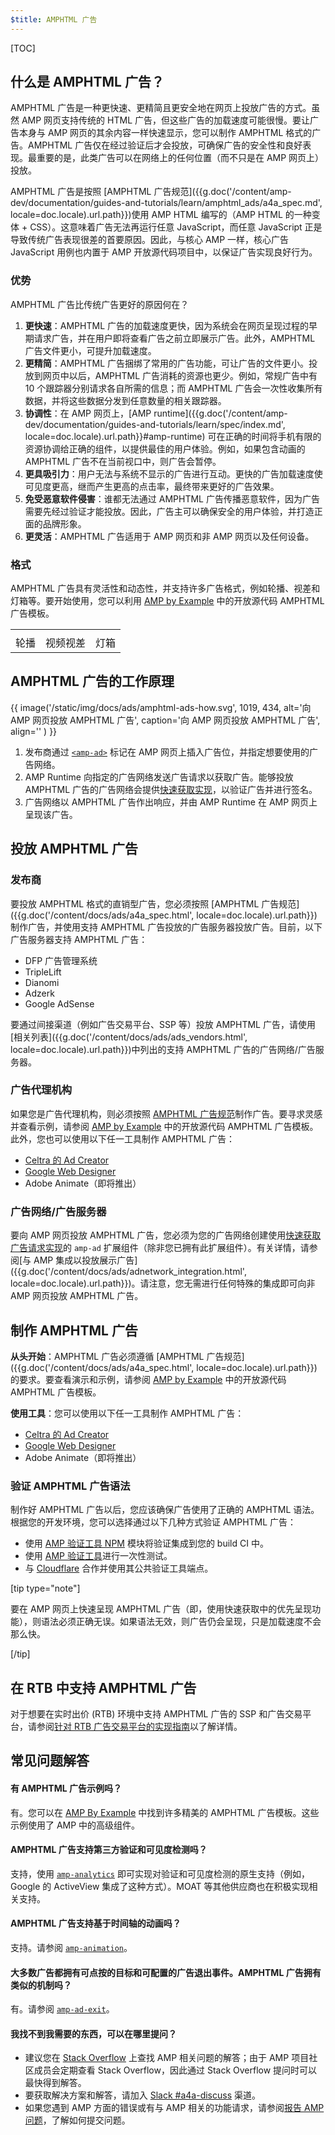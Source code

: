 ```yaml
---
$title: AMPHTML 广告
---
```


[TOC]

## 什么是 AMPHTML 广告？

AMPHTML 广告是一种更快速、更精简且更安全地在网页上投放广告的方式。虽然 AMP 网页支持传统的 HTML 广告，但这些广告的加载速度可能很慢。要让广告本身与 AMP 网页的其余内容一样快速显示，您可以制作 AMPHTML 格式的广告。AMPHTML 广告仅在经过验证后才会投放，可确保广告的安全性和良好表现。最重要的是，此类广告可以在网络上的任何位置（而不只是在 AMP 网页上）投放。

AMPHTML 广告是按照 [AMPHTML 广告规范]({{g.doc('/content/amp-dev/documentation/guides-and-tutorials/learn/amphtml_ads/a4a_spec.md', locale=doc.locale).url.path}})使用 AMP HTML 编写的（AMP HTML 的一种变体 + CSS）。这意味着广告无法再运行任意 JavaScript，而任意 JavaScript 正是导致传统广告表现很差的首要原因。因此，与核心 AMP 一样，核心广告 JavaScript 用例也内置于 AMP 开放源代码项目中，以保证广告实现良好行为。

### 优势

AMPHTML 广告比传统广告更好的原因何在？

1. **更快速**：AMPHTML 广告的加载速度更快，因为系统会在网页呈现过程的早期请求广告，并在用户即将查看广告之前立即展示广告。此外，AMPHTML 广告文件更小，可提升加载速度。
1. **更精简**：AMPHTML 广告捆绑了常用的广告功能，可让广告的文件更小。投放到网页中以后，AMPHTML 广告消耗的资源也更少。例如，常规广告中有 10 个跟踪器分别请求各自所需的信息；而 AMPHTML 广告会一次性收集所有数据，并将这些数据分发到任意数量的相关跟踪器。
1. **协调性**：在 AMP 网页上，[AMP runtime]({{g.doc('/content/amp-dev/documentation/guides-and-tutorials/learn/spec/index.md', locale=doc.locale).url.path}}#amp-runtime) 可在正确的时间将手机有限的资源协调给正确的组件，以提供最佳的用户体验。例如，如果包含动画的 AMPHTML 广告不在当前视口中，则广告会暂停。
1. **更具吸引力**：用户无法与系统不显示的广告进行互动。更快的广告加载速度使可见度更高，继而产生更高的点击率，最终带来更好的广告效果。
1. **免受恶意软件侵害**：谁都无法通过 AMPHTML 广告传播恶意软件，因为广告需要先经过验证才能投放。因此，广告主可以确保安全的用户体验，并打造正面的品牌形象。
1. **更灵活**：AMPHTML 广告适用于 AMP 网页和非 AMP 网页以及任何设备。


### 格式

AMPHTML 广告具有灵活性和动态性，并支持许多广告格式，例如轮播、视差和灯箱等。要开始使用，您可以利用 [AMP by Example](https://ampbyexample.com/amp-ads/#amp-ads/advanced_ads) 中的开放源代码 AMPHTML 广告模板。

<table class="nocolor">
  <tr>
    <td class="col-thirty"><amp-anim width="410" height="731" layout="responsive"
    src="/static/img/docs/ads/amp-ad-01-carousel.gif">
    </amp-anim></td>
    <td class="col-thirty"><amp-anim width="410" height="731" layout="responsive"
    src="/static/img/docs/ads/amp-ad-02-video-parallax.gif">
    </amp-anim></td>
    <td class="col-thirty"><amp-anim width="410" height="731" layout="responsive"
    src="/static/img/docs/ads/amp-ad-03-lightbox.gif">
    </amp-anim></td>
  </tr>
  <tr>
    <td>轮播</td>
    <td>视频视差</td>
    <td>灯箱</td>
  </tr>
</table>


## AMPHTML 广告的工作原理

{{ image('/static/img/docs/ads/amphtml-ads-how.svg', 1019, 434, alt='向 AMP 网页投放 AMPHTML 广告', caption='向 AMP 网页投放 AMPHTML 广告', align='' ) }}

1. 发布商通过 [`<amp-ad>`](/zh_cn/docs/reference/components/amp-ad.html) 标记在 AMP 网页上插入广告位，并指定想要使用的广告网络。
1. AMP Runtime 向指定的广告网络发送广告请求以获取广告。能够投放 AMPHTML 广告的广告网络会提供[快速获取实现](https://github.com/ampproject/amphtml/blob/master/ads/google/a4a/docs/Network-Impl-Guide.md)，以验证广告并进行签名。
1. 广告网络以 AMPHTML 广告作出响应，并由 AMP Runtime 在 AMP 网页上呈现该广告。

## 投放 AMPHTML 广告

### 发布商

要投放 AMPHTML 格式的直销型广告，您必须按照 [AMPHTML 广告规范]({{g.doc('/content/docs/ads/a4a_spec.html', locale=doc.locale).url.path}})制作广告，并使用支持 AMPHTML 广告投放的广告服务器投放广告。目前，以下广告服务器支持 AMPHTML 广告：

*   DFP 广告管理系统
*   TripleLift
*   Dianomi
*   Adzerk
*   Google AdSense

要通过间接渠道（例如广告交易平台、SSP 等）投放 AMPHTML 广告，请使用[相关列表]({{g.doc('/content/docs/ads/ads_vendors.html', locale=doc.locale).url.path}})中列出的支持 AMPHTML 广告的广告网络/广告服务器。

### 广告代理机构

如果您是广告代理机构，则必须按照 [AMPHTML 广告规范](/zh_cn/docs/ads/a4a_spec.html)制作广告。要寻求灵感并查看示例，请参阅 [AMP by Example](https://ampbyexample.com/amp-ads/#amp-ads/advanced_ads) 中的开放源代码 AMPHTML 广告模板。此外，您也可以使用以下任一工具制作 AMPHTML 广告：

*  [Celtra 的 Ad Creator](http://www.prnewswire.com/news-releases/celtra-partners-with-the-amp-project-showcases-amp-ad-creation-at-google-io-event-300459514.html)
*  [Google Web Designer](https://support.google.com/webdesigner/answer/7529856)
*  Adobe Animate（即将推出）

### 广告网络/广告服务器

要向 AMP 网页投放 AMPHTML 广告，您必须为您的广告网络创建使用[快速获取广告请求实现](https://github.com/ampproject/amphtml/blob/master/ads/google/a4a/docs/Network-Impl-Guide.md)的 `amp-ad` 扩展组件（除非您已拥有此扩展组件）。有关详情，请参阅[与 AMP 集成以投放展示广告]({{g.doc('/content/docs/ads/adnetwork_integration.html', locale=doc.locale).url.path}})。请注意，您无需进行任何特殊的集成即可向非 AMP 网页投放 AMPHTML 广告。

## 制作 AMPHTML 广告

**从头开始**：AMPHTML 广告必须遵循 [AMPHTML 广告规范]({{g.doc('/content/docs/ads/a4a_spec.html', locale=doc.locale).url.path}})的要求。要查看演示和示例，请参阅 [AMP by Example](https://ampbyexample.com/amp-ads/#amp-ads) 中的开放源代码 AMPHTML 广告模板。

**使用工具**：您可以使用以下任一工具制作 AMPHTML 广告：

*  [Celtra 的 Ad Creator](http://www.prnewswire.com/news-releases/celtra-partners-with-the-amp-project-showcases-amp-ad-creation-at-google-io-event-300459514.html)
*  [Google Web Designer](https://support.google.com/webdesigner/answer/7529856)
*  Adobe Animate（即将推出）


### 验证 AMPHTML 广告语法

制作好 AMPHTML 广告以后，您应该确保广告使用了正确的 AMPHTML 语法。根据您的开发环境，您可以选择通过以下几种方式验证 AMPHTML 广告：

*   使用 [AMP 验证工具 NPM](https://www.npmjs.com/package/amphtml-validator) 模块将验证集成到您的 build CI 中。
*   使用 [AMP 验证工具](https://validator.ampproject.org/)进行一次性测试。
*   与 [Cloudflare](https://blog.cloudflare.com/amp-validator-api/) 合作并使用其公共验证工具端点。

[tip type="note"]

要在 AMP 网页上快速呈现 AMPHTML 广告（即，使用快速获取中的优先呈现功能），则语法必须正确无误。如果语法无效，则广告仍会呈现，只是加载速度不会那么快。

[/tip]

## 在 RTB 中支持 AMPHTML 广告

对于想要在实时出价 (RTB) 环境中支持 AMPHTML 广告的 SSP 和广告交易平台，请参阅[针对 RTB 广告交易平台的实现指南](https://github.com/ampproject/amphtml/blob/master/ads/google/a4a/docs/RTBExchangeGuide.md)以了解详情。

## 常见问题解答

#### 有 AMPHTML 广告示例吗？

有。您可以在 [AMP By Example](https://ampbyexample.com/amp-ads/#amp-ads/experimental_ads) 中找到许多精美的 AMPHTML 广告模板。这些示例使用了 AMP 中的高级组件。

#### AMPHTML 广告支持第三方验证和可见度检测吗？

支持，使用 [`amp-analytics`](/zh_cn/docs/reference/components/amp-analytics.html) 即可实现对验证和可见度检测的原生支持（例如，Google 的 ActiveView 集成了这种方式）。MOAT 等其他供应商也在积极实现相关支持。

#### AMPHTML 广告支持基于时间轴的动画吗？

支持。请参阅 [`amp-animation`](/zh_cn/docs/reference/components/amp-animation.html)。

#### 大多数广告都拥有可点按的目标和可配置的广告退出事件。AMPHTML 广告拥有类似的机制吗？

有。请参阅 [`amp-ad-exit`](/zh_cn/docs/reference/components/amp-ad-exit.html)。

#### 我找不到我需要的东西，可以在哪里提问？

*   建议您在 [Stack Overflow](http://stackoverflow.com/questions/tagged/amp-html) 上查找 AMP 相关问题的解答；由于 AMP 项目社区成员会定期查看 Stack Overflow，因此通过 Stack Overflow 提问时可以最快得到解答。
*   要获取解决方案和解答，请加入 [Slack #a4a-discuss](https://docs.google.com/forms/d/e/1FAIpQLSd83J2IZA6cdR6jPwABGsJE8YL4pkypAbKMGgUZZriU7Qu6Tg/viewform?fbzx=4406980310789882877) 渠道。
*   如果您遇到 AMP 方面的错误或有与 AMP 相关的功能请求，请参阅[报告 AMP 问题](https://github.com/ampproject/amphtml/blob/master/CONTRIBUTING.md#reporting-issues-with-amp)，了解如何提交问题。
 
